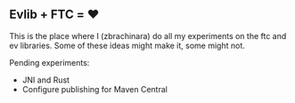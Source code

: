 ## Evlib + FTC = ❤️

This is the place where I (zbrachinara) do all my experiments on the ftc and ev libraries. Some of
these ideas might make it, some might not.

Pending experiments:

* JNI and Rust
* Configure publishing for Maven Central
